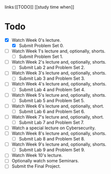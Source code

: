 links:[[TODO]] [[study time when]]

# Todo
- [x] Watch Week 0's lecture. 
	- [x] Submit Problem Set 0. 
- [ ] Watch Week 1's lecture and, optionally, shorts. 
	- [ ] Submit Problem Set 1. 
- [ ] Watch Week 2's lecture and, optionally, shorts. 
	- [ ] Submit Lab 2 and Problem Set 2. 
- [ ] Watch Week 3's lecture and, optionally, shorts. 
	- [ ] Submit Lab 3 and Problem Set 3. 
- [ ] Watch Week 4's lecture and, optionally, shorts. 
	- [ ] Submit Lab 4 and Problem Set 4. 
- [ ] Watch Week 5's lecture and, optionally, shorts. 
	- [ ] Submit Lab 5 and Problem Set 5. 
- [ ] Watch Week 6's lecture and, optionally, short. 
	- [ ] Submit Lab 6 and Problem Set 6. 
- [ ] Watch Week 7's lecture and, optionally, short. 
	- [ ] Submit Lab 7 and Problem Set 7. 
- [ ] Watch a special lecture on Cybersecurity. 
- [ ] Watch Week 8's lecture and, optionally, shorts. 
	- [ ] Submit Lab 8 and Problem Set 8. 
- [ ] Watch Week 9's lecture and, optionally, shorts. 
	- [ ] Submit Lab 9 and Problem Set 9. 
- [ ] Watch Week 10's lecture. 
- [ ] Optionally watch some Seminars. 
- [ ] Submit the Final Project.